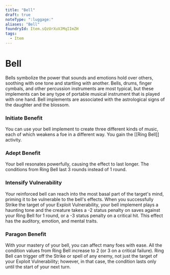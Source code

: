 ```yaml
---
title: "Bell"
draft: true
noteType: ":luggage:"
aliases: "Bell"
foundryId: Item.sQzUrXuVJMqIImZH
tags:
  - Item
---
```


# Bell

Bells symbolize the power that sounds and emotions hold over others, soothing with one tone and startling with another. Bells, drums, finger cymbals, and other percussion instruments are most typical, but these implements can be any type of portable musical instrument that is played with one hand. Bell implements are associated with the astrological signs of the daughter and the blossom.

### **Initiate Benefit**

You can use your bell implement to create three different kinds of music, each of which weakens a foe in a different way. You gain the [[Ring Bell]] activity.

### **Adept Benefit**

Your bell resonates powerfully, causing the effect to last longer. The conditions from Ring Bell last 3 rounds instead of 1 round.

### **Intensify Vulnerability**

Your reinforced bell can reach into the most basal part of the target's mind, priming it to be vulnerable to the bell's effects. When you successfully Strike the target of your Exploit Vulnerability, your bell implement plays a haunting tone and the creature takes a -2 status penalty on saves against your Ring Bell for 1 round, or a -3 status penalty on a critical hit. This effect has the auditory, emotion, and mental traits.

### **Paragon Benefit**

With your mastery of your bell, you can affect many foes with ease. All the condition values from Ring Bell increase to 2 (or 3 on a critical failure). Ring Bell can trigger off the Strike or spell of any enemy, not just the target of your Exploit Vulnerability; however, in that case, the condition lasts only until the start of your next turn.
